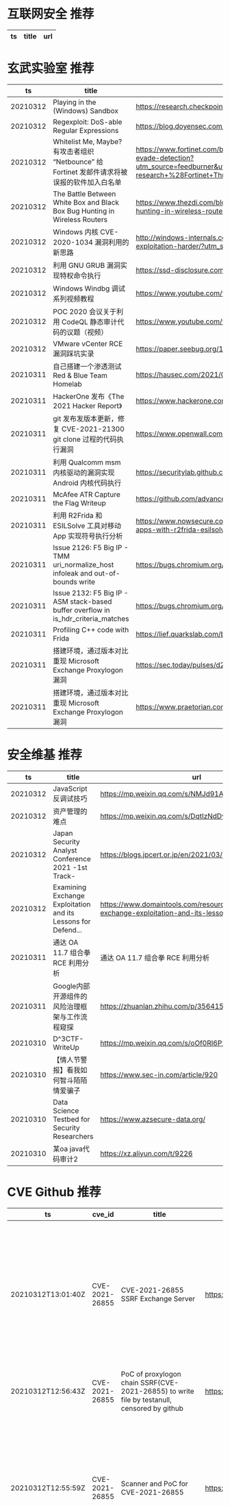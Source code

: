 # 互联网安全 推荐
| ts | title | url| 
| --- | --- | ---| 


# 玄武实验室 推荐
| ts | title | url| 
| --- | --- | ---| 
| 20210312 | Playing in the (Windows) Sandbox | https://research.checkpoint.com/2021/playing-in-the-windows-sandbox/| 
| 20210312 | Regexploit: DoS-able Regular Expressions | https://blog.doyensec.com//2021/03/11/regexploit.html| 
| 20210312 | Whitelist Me, Maybe? 有攻击者组织 “Netbounce” 给 Fortinet 发邮件请求将被 误报的软件加入白名单 | https://www.fortinet.com/blog/threat-research/netbounce-threat-actor-tries-bold-approach-to-evade-detection?utm_source=feedburner&utm_medium=feed&utm_campaign=Feed%3A+fortinet%2Fblog%2Fthreat-research+%28Fortinet+Threat+Research+Blog%29| 
| 20210312 | The Battle Between White Box and Black Box Bug Hunting in Wireless Routers | https://www.thezdi.com/blog/2021/3/11/the-battle-between-white-box-and-black-box-bug-hunting-in-wireless-routers| 
| 20210312 | Windows 内核 CVE-2020-1034 漏洞利用的新思路 | http://windows-internals.com/exploiting-a-simple-vulnerability-part-2-what-if-we-made-exploitation-harder/?utm_source=rss| 
| 20210312 | 利用 GNU GRUB 漏洞实现特权命令执行 | https://ssd-disclosure.com/ssd-advisory-gnu-grub-command-injection/| 
| 20210312 | Windows Windbg 调试系列视频教程 | https://www.youtube.com/watch?v=8zBpqc3HkSE&list=PLhx7-txsG6t6n_E2LgDGqgvJtCHPL7UFu| 
| 20210312 | POC 2020 会议关于利用 CodeQL 静态审计代码的议题（视频） | https://www.youtube.com/watch?v=XmAEgl8bVhg| 
| 20210312 | VMware vCenter RCE 漏洞踩坑实录 | https://paper.seebug.org/1500/| 
| 20210311 | 自己搭建一个渗透测试 Red & Blue Team Homelab | https://hausec.com/2021/03/04/creating-a-red-blue-team-home-lab/| 
| 20210311 | HackerOne 发布《The 2021 Hacker Report》 | https://www.hackerone.com/resources/reporting/the-2021-hacker-report| 
| 20210311 | git 发布发版本更新，修复 CVE-2021-21300 git clone 过程的代码执行漏洞 | https://www.openwall.com/lists/oss-security/2021/03/09/3| 
| 20210311 | 利用 Qualcomm msm 内核驱动的漏洞实现 Android 内核代码执行 | https://securitylab.github.com/research/one_day_short_of_a_fullchain_android/| 
| 20210311 | McAfee ATR Capture the Flag Writeup | https://github.com/advanced-threat-research/ATR_HAX_CTF| 
| 20210311 | 利用 R2Frida 和 ESILSolve 工具对移动 App 实现符号执行分析 | https://www.nowsecure.com/blog/2021/03/10/how-to-perform-symbolic-execution-of-mobile-apps-with-r2frida-esilsolve/| 
| 20210311 | Issue 2126: F5 Big IP - TMM uri_normalize_host infoleak and out-of-bounds write | https://bugs.chromium.org/p/project-zero/issues/detail?id=2126| 
| 20210311 | Issue 2132: F5 Big IP - ASM stack-based buffer overflow in is_hdr_criteria_matches | https://bugs.chromium.org/p/project-zero/issues/detail?id=2132| 
| 20210311 | Profiling C++ code with Frida | https://lief.quarkslab.com/blog/2021-03-10-profiling-cpp-code-with-frida/| 
| 20210311 | 搭建环境，通过版本对比重现 Microsoft Exchange Proxylogon 漏洞 | https://sec.today/pulses/d27e11fb-9f97-4ffa-982c-a26708d72b94/| 
| 20210311 | 搭建环境，通过版本对比重现 Microsoft Exchange Proxylogon 漏洞 | https://www.praetorian.com/blog/reproducing-proxylogon-exploit/| 


# 安全维基 推荐
| ts | title | url| 
| --- | --- | ---| 
| 20210312 | JavaScript反调试技巧 | https://mp.weixin.qq.com/s/NMJd91AmuGEANz00sZELfw| 
| 20210312 | 资产管理的难点 | https://mp.weixin.qq.com/s/DqtIzNdDvB7pYjXmoP1quQ| 
| 20210312 | Japan Security Analyst Conference 2021 -1st Track- | https://blogs.jpcert.or.jp/en/2021/03/jsac2021report3.html| 
| 20210312 | Examining Exchange Exploitation and its Lessons for Defend... | https://www.domaintools.com/resources/blog/examining-exchange-exploitation-and-its-lessons-for-defenders| 
| 20210311 | 通达 OA 11.7 组合拳 RCE 利用分析 | 通达 OA 11.7 组合拳 RCE 利用分析| 
| 20210311 | Google内部开源组件的风险治理框架与工作流程窥探 | https://zhuanlan.zhihu.com/p/356415256| 
| 20210310 | D^3CTF-WriteUp | https://mp.weixin.qq.com/s/oOf0RI6P2hEwtPXWP6yU4Q| 
| 20210310 | 【情人节警报】看我如何智斗陌陌情爱骗子 | https://www.sec-in.com/article/920| 
| 20210310 | Data Science Testbed for Security Researchers | https://www.azsecure-data.org/| 
| 20210310 | 某oa java代码审计2 | https://xz.aliyun.com/t/9226| 


# CVE Github 推荐
| ts | cve_id | title | url | cve_detail| 
| --- | --- | --- | --- | ---| 
| 20210312T13:01:40Z | CVE-2021-26855 | CVE-2021-26855 SSRF Exchange Server | https://github.com/Udyz/CVE-2021-26855 | Microsoft Exchange Server Remote Code Execution Vulnerability This CVE ID is unique from CVE-2021-26412, CVE-2021-26854, CVE-2021-26857, CVE-2021-26858, CVE-2021-27065, CVE-2021-27078.| 
| 20210312T12:56:43Z | CVE-2021-26855 | PoC of proxylogon chain SSRF(CVE-2021-26855) to write file by testanull, censored by github | https://github.com/hackerschoice/CVE-2021-26855 | | 
| 20210312T12:55:59Z | CVE-2021-26855 | Scanner and PoC for CVE-2021-26855  | https://github.com/KotSec/CVE-2021-26855-Scanner | Microsoft Exchange Server Remote Code Execution Vulnerability This CVE ID is unique from CVE-2021-26412, CVE-2021-26854, CVE-2021-26857, CVE-2021-26858, CVE-2021-27065, CVE-2021-27078.| 
| 20210312T11:58:20Z | CVE-2020-29134 | Exploit CVE-2020-29134 - TOTVS Fluig Platform - Path Traversal | https://github.com/lucxssouza/CVE-2020-29134 | TOTVS Fluig Platform allows directory traversal via a base64 encoded in paremeter %file=../% to a volume/stream/ URI. This affects: Fluig Lake 1.7.0-210217, Fluig Lake 1.7.0-210209, Fluig Lake 1.7.0-210112, Fluig Lake 1.7.0-201222, Fluig Lake 1.7.0-201215, Fluig Lake 1.7.0-201201,Fluig Lake 1.7.0-201124, Fluig Lake 1.7.0-201117, Fluig Lake 1.7.0-201103, Fluig Lake 1.7.0-201027, Fluig Lake 1.7.0-201020, Fluig Lake 1.7.0-201013, Fluig Lake 1.7.0-201006, Fluig Lake 1.7.0-200915, Fluig Lake 1.7.0-200907, Fluig Lake 1.7.0-200901, Fluig Lake 1.7.0-200825, Fluig Lake 1.7.0-200818, Fluig Lake 1.7.0-200804, Fluig Lake 1.7.0-200616), Fluig 1.6.5-200915, Fluig 1.6.5-200128, Fluig 1.6.5-191029, and Fluig 1.6.4-181026.| 
| 20210312T10:44:01Z | 未知编号 | Null | https://github.com/shacojx/CVE_2021_26855_Exploit_Hub | | 
| 20210312T08:44:53Z | CVE-2021-26855 | CVE-2021-26855, also known as Proxylogon, is a server-side request forgery (SSRF) vulnerability in Exchange that allows an attacker to send arbitrary HTTP requests and authenticate as the Exchange server. According to Orange Tsai, the researcher who discovered the vulnerabilities, CVE-2021-26855 allows code execution when chained with CVE-2021-27065 (see below). A successful exploit chain would allow an unauthenticated attacker to "execute arbitrary commands on Microsoft Exchange Server through only an open 443 port." More information and a disclosure timeline are available at https://proxylogon.com. | https://github.com/raheel0x01/CVE-2021-26855 | Microsoft Exchange Server Remote Code Execution Vulnerability This CVE ID is unique from CVE-2021-26412, CVE-2021-26854, CVE-2021-26857, CVE-2021-26858, CVE-2021-27065, CVE-2021-27078.| 
| 20210312T08:30:49Z | CVE-2021-26855 | Null | https://github.com/XairGit/CVE-2021-26855 | Microsoft Exchange Server Remote Code Execution Vulnerability This CVE ID is unique from CVE-2021-26412, CVE-2021-26854, CVE-2021-26857, CVE-2021-26858, CVE-2021-27065, CVE-2021-27078.| 
| 20210312T08:30:29Z | 未知编号 | 2020l4web-app-mockup-DanCvejn created by GitHub Classroom | https://github.com/pslib-cz/2020l4web-app-mockup-DanCvejn | 未查询到CVE信息| 
| 20210312T07:20:22Z | CVE-2021-21300 | Null | https://github.com/CppXL/CVE-2021-21300 | Git is an open-source distributed revision control system. In affected versions of Git a specially crafted repository that contains symbolic links as well as files using a clean/smudge filter such as Git LFS, may cause just-checked out script to be executed while cloning onto a case-insensitive file system such as NTFS, HFS+ or APFS (i.e. the default file systems on Windows and macOS). Note that clean/smudge filters have to be configured for that. Git for Windows configures Git LFS by default, and is therefore vulnerable. The problem has been patched in the versions published on Tuesday, March 9th, 2021. As a workaound, if symbolic link support is disabled in Git (e.g. via `git config --global core.symlinks false`), the described attack won%t work. Likewise, if no clean/smudge filters such as Git LFS are configured globally (i.e. _before_ cloning), the attack is foiled. As always, it is best to avoid cloning repositories from untrusted sources. The earliest impacted version is 2.14.2. The fix versions are: 2.30.1, 2.29.3, 2.28.1, 2.27.1, 2.26.3, 2.25.5, 2.24.4, 2.23.4, 2.22.5, 2.21.4, 2.20.5, 2.19.6, 2.18.5, 2.17.62.17.6.| 
| 20210312T03:49:56Z | 未知编号 | Null | https://github.com/0xmahmoudJo0/Check_Emails_For_CVE_2021_26855 | 未查询到CVE信息| 


# klee on Github 推荐
| ts | title | url | stars | forks| 
| --- | --- | --- | --- | ---| 
| 20210312T12:35:29Z | The Kleenex programming language | https://github.com/diku-kmc/kleenexlang | 46 | 4| 
| 20210312T11:46:34Z | Null | https://github.com/dhanyavittaldas/kleen-tidy-master | 0 | 0| 
| 20210312T11:26:04Z | RVT is a collection of tools/libraries to support both static and dynamic verification of Rust programs. | https://github.com/project-oak/rust-verification-tools | 109 | 8| 
| 20210311T19:44:10Z | Kleene algebra, regular expressions | https://github.com/phadej/kleene | 27 | 1| 
| 20210311T16:40:04Z | Spring 2021 Geography 817 work folder  | https://github.com/klee12/klee12.github.io | 0 | 0| 
| 20210310T16:35:09Z | A personnal UI library made as an excuse to have a published UI package | https://github.com/Liinkiing/klee | 5 | 1| 
| 20210310T15:47:32Z | KLEE Symbolic Execution Engine | https://github.com/klee/klee | 1644 | 483| 
| 20210310T10:12:48Z | a leetcode question each day, your salary increment $100 per day | https://github.com/guoxiangCN/kLeetcode | 0 | 0| 
| 20210309T17:37:33Z | Null | https://github.com/Strayfox45/https-github.com-klee141-hcmld21 | 0 | 0| 
| 20210309T16:01:59Z | Null | https://github.com/FaisalHafeez/members.kleep.io | 0 | 0| 


# s2e on Github 推荐
| ts | title | url | stars | forks| 
| --- | --- | --- | --- | ---| 
| 20210311T19:51:08Z | Source of Sonic Eclipse, a romhack of Sonic 2 for Sega Master System circa 2018. http://sonicresearch.org/community/index.php?threads/sonic-eclipse.5524/ | https://github.com/mrcat-pixel/s2eclipse | 2 | 0| 
| 20210306T11:03:45Z | Master Thesis %Decentralised Location-Based Reputation Management System in IoT using Blockchain% - Experiment S2 region covering in Golang | https://github.com/ponlawat-w/uji_mt-s2encoding | 0 | 0| 


# exploit on Github 推荐
| ts | title | url | stars | forks| 
| --- | --- | --- | --- | ---| 
| 20210312T13:02:26Z | This repository contains multiple tools and methods that can be used to hack CS:GO. | https://github.com/samdobsonDEV/csgo-exploits | 0 | 0| 
| 20210312T13:02:26Z | Open-Source Vulnerability Intelligence Center - Unified source of vulnerability, exploit and threat Intelligence feeds | https://github.com/Patrowl/PatrowlHearsData | 10 | 6| 
| 20210312T13:01:57Z | Additional material for the paper %MoralStrength: Exploiting a Moral Lexicon and Embedding Similarity for Moral Foundations Prediction% | https://github.com/oaraque/moral-foundations | 17 | 7| 
| 20210312T12:51:15Z | PwnXSS: Vulnerability (XSS) scanner exploit | https://github.com/pwn0sec/PwnXSS | 278 | 63| 
| 20210312T12:50:22Z | 🔍NVD exploit & JVN(Japan Vulnerability Notes) easy description | https://github.com/nomi-sec/NVD-Exploit-List-Ja | 9 | 5| 
| 20210312T12:49:29Z | CDK is an open-sourced container penetration toolkit, offering stable exploitation in different slimmed containers without any OS dependency. It comes with penetration tools and many powerful PoCs/EXPs helps you to escape container and takeover K8s cluster easily. | https://github.com/cdk-team/CDK | 1250 | 176| 
| 20210312T12:34:47Z | This bash script will help you to hack remote hosts  | https://github.com/FabioDefilippo/linuxallremote | 9 | 1| 
| 20210312T12:03:22Z | Repo for testing some exploits | https://github.com/RobertFent/exploits | 0 | 0| 
| 20210312T11:58:20Z | Exploit CVE-2020-29134 - TOTVS Fluig Platform - Path Traversal | https://github.com/lucxssouza/CVE-2020-29134 | 0 | 0| 
| 20210312T11:30:45Z | MSPoreU-net: A novel U-net architecture to exploit multi-scale pores in segmentation of digital rock images  | https://github.com/mohsenkondori/MSPoreUnet | 0 | 0| 


# backdoor on Github 推荐
| ts | title | url | stars | forks| 
| --- | --- | --- | --- | ---| 
| 20210312T12:21:16Z | Null | https://github.com/Delle9999/backdoor | 0 | 0| 
| 20210312T09:47:54Z | Linux Kernel module-less implant (backdoor) | https://github.com/milabs/kopycat | 24 | 10| 
| 20210312T08:36:35Z | C# Backdoor & Mapper/Proxy tool (backdoor & proxy tool working in memory only) | https://github.com/DamonMohammadbagher/NativePayload_MP | 2 | 0| 
| 20210312T06:56:34Z | A Simple android remote administration tool using sockets. It uses java on the client side and python on the server side | https://github.com/karma9874/AndroRAT | 182 | 80| 
| 20210312T05:27:17Z | TrojanZoo provides a universal pytorch platform to conduct security researches (especially backdoor attacks/defenses) of image classification in deep learning. | https://github.com/ain-soph/trojanzoo | 50 | 8| 
| 20210312T03:03:44Z | This repository contains a detailed list of commands and instructions used to facilitate a backdoor exploitation through a controlled environment. | https://github.com/dorianeSF/Backdoor_Simulation | 0 | 0| 
| 20210312T02:25:30Z | A sample app to demonstrate how to create Xamarin UITests using the Page Object architecture, Backdoor Methods and App Links (aka Deep Linking) | https://github.com/brminnick/UITestSampleApp | 34 | 25| 
| 20210312T00:59:22Z | Ghost Framework is an Android post-exploitation framework that exploits the Android Debug Bridge to remotely access an Android device. Ghost Framework gives you the power and convenience of remote Android device administration. | https://github.com/EntySec/ghost | 978 | 486| 
| 20210311T22:04:08Z | Backdoor | https://github.com/kadzicuh/Backdoor | 0 | 1| 
| 20210311T19:41:45Z | A general-purpose All-in-One backdoor for ethical hacking. Made with utility in mind. | https://github.com/CMPLXapps/Swordfish | 0 | 0| 


# fuzz on Github 推荐
| ts | title | url | stars | forks| 
| --- | --- | --- | --- | ---| 
| 20210312T12:52:08Z | Some sort of a social network using react js, hello from 2004 :) | https://github.com/androranogajec/fuzzy-social-network | 0 | 0| 
| 20210312T12:47:04Z | Coverage-guided, in-process fuzzing for the JVM | https://github.com/CodeIntelligenceTesting/jazzer | 232 | 10| 
| 20210312T12:44:50Z | Null | https://github.com/s9varesc/url-fuzzing | 0 | 0| 
| 20210312T12:40:10Z | Null | https://github.com/VeriBlock/fuzz-corpus | 0 | 0| 
| 20210312T12:22:57Z | Null | https://github.com/AdamKorcz/go-fuzz-headers | 0 | 0| 
| 20210312T12:17:16Z | Port of npm%s fuzzy-search | https://github.com/doomium-chloride/fuzzy-search-py | 0 | 0| 
| 20210312T12:10:51Z | Project page for %The Fuzzing Book% | https://github.com/uds-se/fuzzingbook | 546 | 109| 
| 20210312T11:40:36Z | Null | https://github.com/LucidPep/fuzzy | 0 | 0| 
| 20210312T11:29:33Z | Null | https://github.com/revault/cosignerd_fuzz_corpus | 0 | 0| 
| 20210312T11:27:56Z | A Fuzzy logic system example for Matlab | https://github.com/Madrant/fuzzy_logic_example | 0 | 0| 



# 日更新程序
